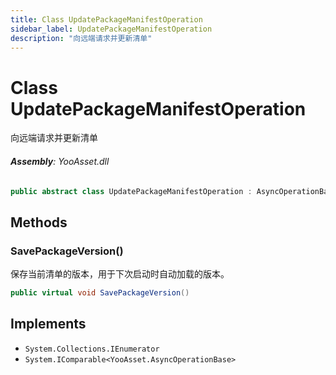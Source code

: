 ```yaml
---
title: Class UpdatePackageManifestOperation
sidebar_label: UpdatePackageManifestOperation
description: "向远端请求并更新清单"
---
```

# Class UpdatePackageManifestOperation
向远端请求并更新清单

###### **Assembly**: YooAsset.dll

```csharp title="Declaration"
public abstract class UpdatePackageManifestOperation : AsyncOperationBase, IEnumerator, IComparable<AsyncOperationBase>
```
## Methods
### SavePackageVersion()
保存当前清单的版本，用于下次启动时自动加载的版本。

```csharp title="Declaration"
public virtual void SavePackageVersion()
```

## Implements

* `System.Collections.IEnumerator`
* `System.IComparable<YooAsset.AsyncOperationBase>`
